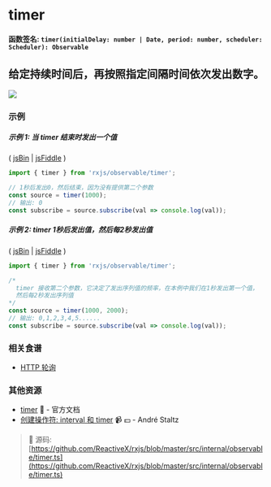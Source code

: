 # timer

#### 函数签名: `timer(initialDelay: number | Date, period: number, scheduler: Scheduler): Observable`

## 给定持续时间后，再按照指定间隔时间依次发出数字。

<div class="ua-ad"><a href="https://ultimateangular.com/?ref=76683_kee7y7vk"><img src="https://ultimateangular.com/assets/img/banners/ua-leader.svg"></a></div>

### 示例

##### 示例 1: 当 timer 结束时发出一个值

( [jsBin](http://jsbin.com/pazajanehu/1/edit?js,console) |
[jsFiddle](https://jsfiddle.net/btroncone/vpx0y8fu/) )

```js
import { timer } from 'rxjs/observable/timer';

// 1秒后发出0，然后结束，因为没有提供第二个参数
const source = timer(1000);
// 输出: 0
const subscribe = source.subscribe(val => console.log(val));
```

##### 示例 2: timer 1秒后发出值，然后每2秒发出值

( [jsBin](http://jsbin.com/kejidofuje/1/edit?js,console) |
[jsFiddle](https://jsfiddle.net/btroncone/30ddov8j/) )

```js
import { timer } from 'rxjs/observable/timer';

/*
  timer 接收第二个参数，它决定了发出序列值的频率，在本例中我们在1秒发出第一个值，
  然后每2秒发出序列值
*/
const source = timer(1000, 2000);
// 输出: 0,1,2,3,4,5......
const subscribe = source.subscribe(val => console.log(val));
```

### 相关食谱

* [HTTP 轮询](../../recipes/http-polling.md)

### 其他资源

* [timer](http://cn.rx.js.org/class/es6/Observable.js~Observable.html#static-method-timer) :newspaper: - 官方文档
* [创建操作符: interval 和 timer](https://egghead.io/lessons/rxjs-creation-operators-interval-and-timer?course=rxjs-beyond-the-basics-creating-observables-from-scratch) :video_camera: :dollar: - André Staltz

> :file_folder: 源码:
> [https://github.com/ReactiveX/rxjs/blob/master/src/internal/observable/timer.ts](https://github.com/ReactiveX/rxjs/blob/master/src/internal/observable/timer.ts)
